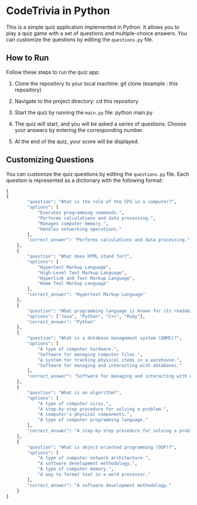 # CodeTrivia in Python

This is a simple quiz application implemented in Python. It allows you to play a quiz game with a set of questions and multiple-choice answers. You can customize the questions by editing the `questions.py` file.

## How to Run

Follow these steps to run the quiz app:

1. Clone the repository to your local machine: 
 git clone (example : this repository)

2. Navigate to the project directory:
cd this repository

3. Start the quiz by running the `main.py` file:
python main.py

4. The quiz will start, and you will be asked a series of questions. Choose your answers by entering the corresponding number.

5. At the end of the quiz, your score will be displayed.

## Customizing Questions

You can customize the quiz questions by editing the `questions.py` file. Each question is represented as a dictionary with the following format:

```python
{
{
        "question": "What is the role of the CPU in a computer?",
        "options": [
            "Executes programming commands.",
            "Performs calculations and data processing.",
            "Manages computer memory.",
            "Handles networking operations."
        ],
        "correct_answer": "Performs calculations and data processing."
    },
    {
        "question": "What does HTML stand for?",
        "options": [
            "Hypertext Markup Language",
            "High-Level Text Markup Language",
            "Hyperlink and Text Markup Language",
            "Home Tool Markup Language"
        ],
        "correct_answer": "Hypertext Markup Language"
    },
    {
        "question": "What programming language is known for its readability and is commonly used for web development?",
        "options": ["Java", "Python", "C++", "Ruby"],
        "correct_answer": "Python"
    },
    {
        "question": "What is a database management system (DBMS)?",
        "options": [
            "A type of computer hardware.",
            "Software for managing computer files.",
            "A system for tracking physical items in a warehouse.",
            "Software for managing and interacting with databases."
        ],
        "correct_answer": "Software for managing and interacting with databases."
    },
    {
        "question": "What is an algorithm?",
        "options": [
            "A type of computer virus.",
            "A step-by-step procedure for solving a problem.",
            "A computer's physical components.",
            "A type of computer programming language."
        ],
        "correct_answer": "A step-by-step procedure for solving a problem."
    },
    {
        "question": "What is object-oriented programming (OOP)?",
        "options": [
            "A type of computer network architecture.",
            "A software development methodology.",
            "A type of computer memory.",
            "A way to format text in a word processor."
        ],
        "correct_answer": "A software development methodology."
    }
}
